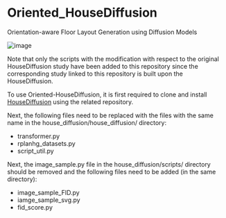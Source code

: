 # Oriented_HouseDiffusion
Orientation-aware Floor Layout Generation using Diffusion Models

![image](https://github.com/user-attachments/assets/85b72d42-06b7-42a9-a2ed-22b6a19df154)


Note that only the scripts with the modification with respect to the original HouseDiffusion study have been added to this repository since the corresponding study linked to this repository is built upon the HouseDiffusion. 


To use Oriented-HouseDiffusion, it is first required to clone and install [HouseDiffusion](https://github.com/aminshabani/house_diffusion) using the related repository.

Next, the following files need to be replaced with the files with the same name in the house_diffusion/house_diffusion/ directory:

- transformer.py
- rplanhg_datasets.py
- script_util.py

Next, the image_sample.py file in the house_diffusion/scripts/ directory should be removed and the following files need to be added (in the same directory):

- image_sample_FID.py
- iamge_sample_svg.py
- fid_score.py
  
